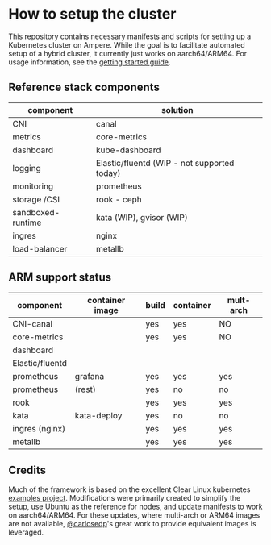 # How to setup the cluster

This repository contains necessary manifests and scripts for setting up a Kubernetes cluster
on Ampere. While the goal is to facilitate automated setup of a hybrid cluster, it currently
just works on aarch64/ARM64. For usage information, see the [getting started guide](getting-started.md).

## Reference stack components

| component | solution | 
|-----------|-----------------|
|  CNI | canal    |
|  metrics | core-metrics    |
|  dashboard    |   kube-dashboard   |
|  logging | Elastic/fluentd (WIP - not supported today) |
|  monitoring | prometheus |
|  storage /CSI | rook - ceph   |
|  sandboxed-runtime | kata (WIP), gvisor (WIP) |
|  ingres | nginx |
|  load-balancer | metallb |

## ARM support status

| component | container image | build  | container  | mult-arch |
|-----------|-----------------|--------|------------|-----------|
|  CNI-canal    |   <all>         | yes | yes   |  NO  |
|  core-metrics    |   <all>         | yes | yes   |  NO  |
|  dashboard    |   <all>         |  |    |    |
|  Elastic/fluentd   |   <all>         |  |    |    |
|  prometheus    |   grafana  | yes  | yes  | yes |
|  prometheus    |   (rest)  | yes | no  | no |
|  rook     |   <all>         | yes | yes   |  yes  |
|  kata  |   kata-deploy | yes | no  | no |
|  ingres (nginx) | <all> | yes | yes  | yes |
|  metallb | <all> | yes | yes  | yes |

## Credits

Much of the framework is based on the excellent Clear Linux kubernetes [examples project](https://github.com/clearlinux/cloud-native-setup/tree/master/clr-k8s-examples). Modifications were primarily created to simplify the setup, use Ubuntu as the reference for
nodes, and update manifests to work on aarch64/ARM64. For these updates, where multi-arch or ARM64 images are not available,
[@carlosedp](https://github.com/carlosedp)'s great work to provide equivalent images is leveraged.


